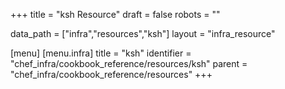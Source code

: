 +++
title = "ksh Resource"
draft = false
robots = ""

data_path = ["infra","resources","ksh"]
layout = "infra_resource"


[menu]
  [menu.infra]
    title = "ksh"
    identifier = "chef_infra/cookbook_reference/resources/ksh"
    parent = "chef_infra/cookbook_reference/resources"
+++

<!-- The contents of this page are automatically generated from the ksh.yaml file in the data directory. -->
<!-- To suggest a change, edit the https://github.com/chef/chef/blob/master/lib/chef/resource/ksh.rb file
      and submit a pull request to the https://github.com/chef/chef repository. -->
